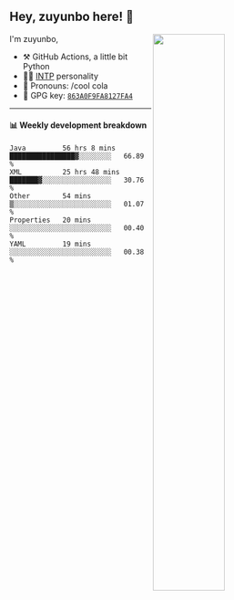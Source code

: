 

## Hey, zuyunbo here! :wave: 
[<img align="right" width="50%" src="https://github-readme-stats.vercel.app/api?username=zuyunbo&theme=dark&show_icons=true">](https://metrics.lecoq.io/ouuan?template=classic)

I'm zuyunbo,

-   :hammer_and_pick: GitHub Actions, a little bit Python
-   :man_scientist: [INTP](https://www.16personalities.com/profiles/3302586f07ca3) personality
-   :man: Pronouns: /cool cola
-   :key: GPG key: [`863A0F9FA8127FA4`](https://github.com/zuyunbo.gpg)

---

#### :bar_chart: Weekly development breakdown
<!--START_SECTION:waka-->
```text
Java         56 hrs 8 mins   ████████████████▓░░░░░░░░   66.89 % 
XML          25 hrs 48 mins  ███████▓░░░░░░░░░░░░░░░░░   30.76 % 
Other        54 mins         ▒░░░░░░░░░░░░░░░░░░░░░░░░   01.07 % 
Properties   20 mins         ░░░░░░░░░░░░░░░░░░░░░░░░░   00.40 % 
YAML         19 mins         ░░░░░░░░░░░░░░░░░░░░░░░░░   00.38 % 
```
<!--END_SECTION:waka-->

